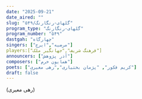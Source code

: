 ```yaml
---
date: "2025-09-21"
date_aired: ""
slug: "گلهای-رنگارنگ/۵۴۹"
program_type: "گلهای-رنگارنگ"
program_number: "۵۴۹"
dastgah: "چهارگاه"
singers: ["مرضیه","ایرج"]
players:["فرهنگ شریف","جهانگیر ملک"]
announcers: ["آذر پژوهش"]
composers: ["همایون خرم"]
poets: ["کریم فکور", "پژمان بختیاری","رهی معیری"]
draft: false
---
```


(رهی معیری)

